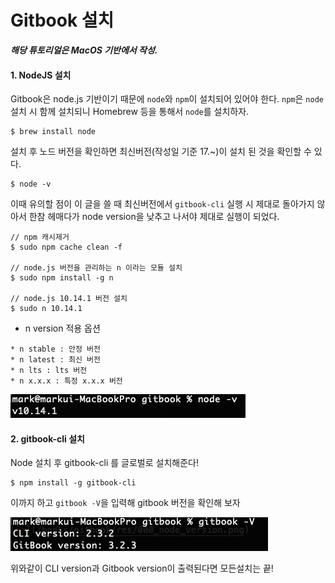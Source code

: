 # Gitbook 설치

***해당 튜토리얼은 MacOS 기반에서 작성.***

#### 1. NodeJS 설치
Gitbook은 node.js 기반이기 때문에 ```node```와 ```npm```이 설치되어 있어야 한다. ```npm```은 ```node```설치 시 함께 설치되니 Homebrew 등을 통해서 ```node```를 설치하자.

```
$ brew install node
```

설치 후 노드 버전을 확인하면 최신버전(작성일 기준 17.~)이 설치 된 것을 확인할 수 있다.
```
$ node -v
```

이때 유의할 점이 이 글을 쓸 때 최신버전에서 ```gitbook-cli``` 실행 시 제대로 돌아가지 않아서 한참 헤매다가 node version을 낮추고 나서야 제대로 실행이 되었다.
```
// npm 캐시제거
$ sudo npm cache clean -f

// node.js 버전을 관리하는 n 이라는 모듈 설치
$ sudo npm install -g n

// node.js 10.14.1 버전 설치
$ sudo n 10.14.1
```

- n version 적용 옵션

```
* n stable : 안정 버전
* n latest : 최신 버전
* n lts : lts 버전
* n x.x.x : 특정 x.x.x 버전
```

![node-version](https://raw.githubusercontent.com/111coding/books-Gitbook/master/_res/000_node_version.png)

#### 2. gitbook-cli 설치

Node 설치 후 gitbook-cli 를 글로벌로 설치해준다!
```
$ npm install -g gitbook-cli
```

이까지 하고 ```gitbook -V```을 입력해 gitbook 버전을 확인해 보자

![gitbook-version](https://raw.githubusercontent.com/111coding/books-Gitbook/master/_res/000_gitbook_version.png)

위와같이 CLI version과 Gitbook version이 출력된다면 모든설치는 끝!